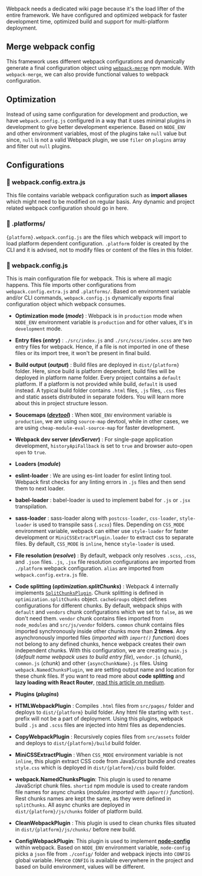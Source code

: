 Webpack needs a dedicated wiki page because it's the load lifter of the entire framework. We have configured and optimized webpack for faster development time, optimized build and support for multi-platform deployment.

## Merge webpack config
This framework uses different webpack configurations and dynamically generate a final configuration object using [`webpack-merge`](https://github.com/survivejs/webpack-merge) npm module. With `webpack-merge`, we can also provide functional values to webpack configuration.

## Optimization
Instead of using same configuration for development and production, we have `webpack.config.js` configured in a way that it uses minimal plugins in development to give better development experience. Based on `NODE_ENV` and other environment variables, most of the plugins take `null` value but since, `null` is not a valid Webpack plugin, we use `filer` on `plugins` array and filter out `null` plugins.

## Configurations

### 📁 webpack.config.extra.js
This file contains variable webpack configuration such as **import aliases** which might need to be modified on regular basis. Any dynamic and project related webpack configuration should go in here.

### 📁 .platforms/
`{platform}.webpack.config.js` are the files which webpack will import to load platform dependent configuration. `.platform` folder is created by the CLI and it is advised, not to modify files or content of the files in this folder.

### 📁 webpack.config.js
This is main configuration file for webpack. This is where all magic happens. This file imports other configurations from `webpack.config.extra.js` and `.platforms/`. Based on environment variable and/or CLI commands, `webpack.config.js` dynamically exports final configuration object which webpack consumes.

- **Optimization mode (_mode_)** : Webpack is in `production` mode when `NODE_ENV` environment variable is `production` and for other values, it's in `development` mode.

- **Entry files (_entry_)** : `./src/index.js` and `./src/scss/index.scss` are two entry files for webpack. Hence, if a file is not imported in one of these files or its import tree, it won't be present in final build.

- **Build output (_output_)** : Build files are deployed in `dist/{platform}` folder. Here, since build is platform dependent, build files will be deployed in platform name folder. Every project contains a `default` platform. If a platform is not provided while build, `default` is used instead. A typical build folder contains `.html` files, `.js` files, `.css` files and static assets distributed in separate folders. You will learn more about this in project structure lesson.

- **Soucemaps ([_devtool_](https://webpack.js.org/configuration/devtool/))** : When `NODE_ENV` environment variable is `production`, we are using `source-map` devtool, while in other cases, we are using `cheap-module-eval-source-map` for faster development.

- **Webpack dev server (_devServer_)** : For single-page application development, `historyApiFallback` is set to `true` and browser auto-open `open` to `true`.

- **Loaders (_module_)**
 - **eslint-loader** : We are using es-lint loader for eslint linting tool. Webpack first checks for any linting errors in `.js` files and then send them to next loader.
 - **babel-loader** : babel-loader is used to implement babel for `.js` or `.jsx` transpilation.
 - **sass-loader** : sass-loader along with `postcss-loader`, `css-loader`, `style-loader` is used to transpile sass (_`.scss`_) files. Depending on `CSS_MODE` environment variable, webpack can either use `style-loader` for faster development or `MiniCSSExtractPlugin.loader` to extract css to separate files. By default, `CSS_MODE` is `inline`, hence `style-loader` is used.

- **File resolution (_resolve_)** : By default, webpack only resolves `.scss`, `.css`, and `.json` files. `.js`, `.jsx` file resolution configurations are imported from `./platform` webpack configuration. `alias` are imported from `webpack.config.extra.js` file.

- **Code splitting (_optimization.splitChunks_)** : Webpack 4 internally implements [`SplitChunksPlugin`](https://webpack.js.org/plugins/split-chunks-plugin/). Chunk splitting is defined in `optimization.splitChunks` object. `cacheGroups` object defines configurations for different chunks. By default, webpack ships with `default` and `vendors` chunk configurations which we set to `false`, as we don't need them. `vendor` chunk contains files imported from `node_modules` and `src/js/vendor` folders. `common` chunk contains files imported synchronously inside other chunks more than **2 times**. Any asynchronously imported files (_imported with `import()` function_) does not belong to any defined chunks, hence webpack creates their own independent chunks. With this configuration, we are creating `main.js` (_default name webpack uses to build entry file_), `vendor.js` (_chunk_), `common.js` (_chunk_) and other `{asyncChunkName}.js` files. Using `webpack.NamedChunksPlugin`, we are setting output name and location for these chunk files. If you want to read more about **code splitting** and **lazy loading with React Router**, [read this article on medium](https://itnext.io/react-router-and-webpack-v4-code-splitting-using-splitchunksplugin-f0a48f110312).

- **Plugins (_plugins_)**
 - **HTMLWebpackPlugin** : Compiles `.html` files from `src/pages/` folder and deploys to `dist/{platform}` build folder. Any html file starting with `test.` prefix will not be a part of deployment. Using this plugins, webpack build `.js` and `.scss` files are injected into html files as dependencies.
 - **CopyWebpackPlugin** : Recursively copies files from `src/assets` folder and deploys to `dist/{platform}/build` build folder.
 - **MiniCSSExtractPlugin** : When `CSS_MODE` environment variable is not `inline`, this plugin extract CSS code from JavaScript bundle and creates `style.css` which is deployed in `dist/{platform}/css` build folder.
 - **webpack.NamedChunksPlugin**: This plugin is used to rename JavaScript chunk files. `shortid` npm module is used to create random file names for async chunks (_modules imported with `import()` function_). Rest chunks names are kept the same, as they were defined in `splitChunks`. All async chunks are deployed in `dist/{platform}/js/chunks` folder of platform build.
 - **CleanWebpackPlugin** : This plugin is used to clean chunks files situated in `dist/{platform}/js/chunks/` before new build.
 - **ConfigWebpackPlugin**: This plugin is used to implement [**node-config**](https://github.com/lorenwest/node-config) within webpack. Based on `NODE_ENV` environment variable, `node-config` picks a `json` file from `./config/` folder and webpack injects into `CONFIG` global variable. Hence `CONFIG` is available everywhere in the project and based on build environment, values will be different.